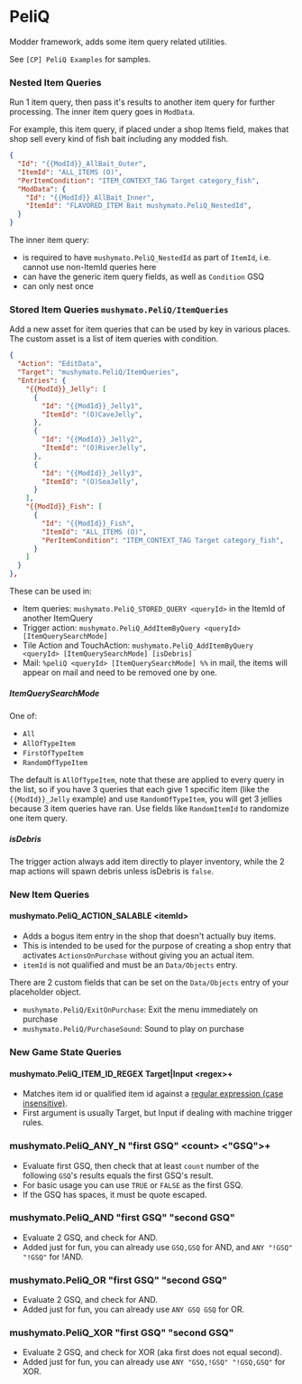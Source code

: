 # PeliQ

Modder framework, adds some item query related utilities.

See `[CP] PeliQ Examples` for samples.


### Nested Item Queries

Run 1 item query, then pass it's results to another item query for further processing.
The inner item query goes in `ModData`.

For example, this item query, if placed under a shop Items field, makes that shop sell every kind of fish bait including any modded fish.

```json
{
  "Id": "{{ModId}}_AllBait_Outer",
  "ItemId": "ALL_ITEMS (O)",
  "PerItemCondition": "ITEM_CONTEXT_TAG Target category_fish",
  "ModData": {
    "Id": "{{ModId}}_AllBait_Inner",
    "ItemId": "FLAVORED_ITEM Bait mushymato.PeliQ_NestedId",
  }
}
```

The inner item query:

- is required to have `mushymato.PeliQ_NestedId` as part of `ItemId`, i.e. cannot use non-ItemId queries here
- can have the generic item query fields, as well as `Condition` GSQ
- can only nest once

### Stored Item Queries `mushymato.PeliQ/ItemQueries`

Add a new asset for item queries that can be used by key in various places.
The custom asset is a list of item queries with condition.

```json
{
  "Action": "EditData",
  "Target": "mushymato.PeliQ/ItemQueries",
  "Entries": {
    "{{ModId}}_Jelly": [
      {
        "Id": "{{ModId}}_Jelly1",
        "ItemId": "(O)CaveJelly",
      },
      {
        "Id": "{{ModId}}_Jelly2",
        "ItemId": "(O)RiverJelly",
      },
      {
        "Id": "{{ModId}}_Jelly3",
        "ItemId": "(O)SeaJelly",
      }
    ],
    "{{ModId}}_Fish": [
      {
        "Id": "{{ModId}}_Fish",
        "ItemId": "ALL_ITEMS (O)",
        "PerItemCondition": "ITEM_CONTEXT_TAG Target category_fish",
      }
    ]
  }
},
```

These can be used in:

- Item queries: `mushymato.PeliQ_STORED_QUERY <queryId>` in the ItemId of another ItemQuery
- Trigger action: `mushymato.PeliQ_AddItemByQuery <queryId> [ItemQuerySearchMode]`
- Tile Action and TouchAction: `mushymato.PeliQ_AddItemByQuery <queryId> [ItemQuerySearchMode] [isDebris]`
- Mail: `%peliQ <queryId> [ItemQuerySearchMode] %%` in mail, the items will appear on mail and need to be removed one by one.

##### ItemQuerySearchMode

One of:

- `All`
- `AllOfTypeItem`
- `FirstOfTypeItem`
- `RandomOfTypeItem`

The default is `AllOfTypeItem`, note that these are applied to every query in the list, so if you have 3 queries that each give 1 specific item (like the `{{ModId}}_Jelly` example) and use `RandomOfTypeItem`, you will get 3 jellies because 3 item queries have ran. Use fields like `RandomItemId` to randomize one item query.

##### isDebris

The trigger action always add item directly to player inventory, while the 2 map actions will spawn debris unless isDebris is `false`.

### New Item Queries

#### mushymato.PeliQ_ACTION_SALABLE \<itemId\>

- Adds a bogus item entry in the shop that doesn't actually buy items.
- This is intended to be used for the purpose of creating a shop entry that activates `ActionsOnPurchase` without giving you an actual item.
- `itemId` is not qualified and must be an `Data/Objects` entry.

There are 2 custom fields that can be set on the `Data/Objects` entry of your placeholder object.

- `mushymato.PeliQ/ExitOnPurchase`: Exit the menu immediately on purchase
- `mushymato.PeliQ/PurchaseSound`: Sound to play on purchase

### New Game State Queries

#### mushymato.PeliQ_ITEM_ID_REGEX Target|Input \<regex\>+

- Matches item id or qualified item id against a [regular expression (case insensitive)](https://learn.microsoft.com/en-us/dotnet/standard/base-types/regular-expression-language-quick-reference).
- First argument is usually Target, but Input if dealing with machine trigger rules.

### mushymato.PeliQ_ANY_N "first GSQ" \<count\> \<"GSQ"\>+

- Evaluate first GSQ, then check that at least `count` number of the following `GSQ`'s results equals the first GSQ's result.
- For basic usage you can use `TRUE` or `FALSE` as the first GSQ.
- If the GSQ has spaces, it must be quote escaped.

### mushymato.PeliQ_AND "first GSQ" "second GSQ"

- Evaluate 2 GSQ, and check for AND.
- Added just for fun, you can already use `GSQ,GSQ` for AND, and `ANY "!GSQ" "!GSQ"` for !AND.

### mushymato.PeliQ_OR "first GSQ" "second GSQ"

- Evaluate 2 GSQ, and check for AND.
- Added just for fun, you can already use `ANY GSQ GSQ` for OR.

### mushymato.PeliQ_XOR "first GSQ" "second GSQ"

- Evaluate 2 GSQ, and check for XOR (aka first does not equal second).
- Added just for fun, you can already use `ANY "GSQ,!GSQ" "!GSQ,GSQ"` for XOR.
